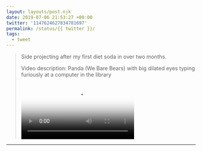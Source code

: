 ```yaml
---
layout: layouts/post.njk
date: 2019-07-06 21:53:27 +00:00
twitter: '1147624627834781697'
permalink: /status/{{ twitter }}/
tags: 
  - tweet
---
```


> Side projecting after my first diet soda in over two months. 
> 
> <p class="sr-only">Video description: Panda (We Bare Bears) with big dilated eyes typing furiously at a computer in the library</p>
> 
> <video controls loop preload="metadata" poster="/img/D-0ua5dUcAE-CWD.jpg"><source src="/img/1147624627834781697-D-0ua5dUcAE-CWD.mp4">Your browser does not support the video tag.</video>

---
